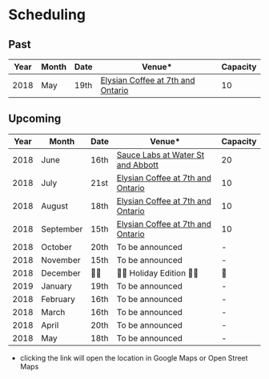 # Scheduling

## Past

Year | Month | Date | Venue* | Capacity
---- | ----- | ---- | ----- | --------
2018 | May | 19th | [Elysian Coffee at 7th and Ontario](https://goo.gl/maps/vFcNsTtmu2C2) | 10

## Upcoming

Year | Month | Date | Venue* | Capacity
---- | ----- | ---- | ----- | --------
2018 | June | 16th | [Sauce Labs at Water St and Abbott](https://osm.org/go/WJQrN1jlA?way=136258919) | 20
2018 | July | 21st | [Elysian Coffee at 7th and Ontario](https://goo.gl/maps/vFcNsTtmu2C2) | 10
2018 | August | 18th | [Elysian Coffee at 7th and Ontario](https://goo.gl/maps/vFcNsTtmu2C2) | 10
2018 | September | 15th | [Elysian Coffee at 7th and Ontario](https://goo.gl/maps/vFcNsTtmu2C2) | 10
2018 | October | 20th | To be announced | -
2018 | November | 15th | To be announced | -
2018 | December | 🎄🎄 | 🎄🎄 Holiday Edition 🎄🎄 | 🎄
2019 | January | 19th | To be announced | -
2018 | February | 16th | To be announced | -
2018 | March | 16th | To be announced | -
2018 | April | 20th | To be announced | -
2018 | May | 18th | To be announced | -

* clicking the link will open the location in Google Maps or Open Street Maps
